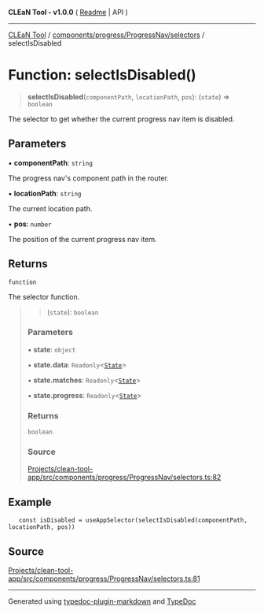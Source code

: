 **CLEaN Tool - v1.0.0** ( [Readme](../../../../../README.md) \| API )

***

[CLEaN Tool](../../../../../modules.md) / [components/progress/ProgressNav/selectors](../README.md) / selectIsDisabled

# Function: selectIsDisabled()

> **selectIsDisabled**(`componentPath`, `locationPath`, `pos`): (`state`) => `boolean`

The selector to get whether the current progress nav item is disabled.

## Parameters

▪ **componentPath**: `string`

The progress nav's component path in the router.

▪ **locationPath**: `string`

The current location path.

▪ **pos**: `number`

The position of the current progress nav item.

## Returns

`function`

The selector function.

> > (`state`): `boolean`
>
> ### Parameters
>
> ▪ **state**: `object`
>
> ▪ **state.data**: `Readonly`\<[`State`](../../../../../reducers/data/interfaces/State.md)\>
>
> ▪ **state.matches**: `Readonly`\<[`State`](../../../../../selectors/progress/progress/private/interfaces/State.md)\>
>
> ▪ **state.progress**: `Readonly`\<[`State`](../../../../../selectors/progress/progress/private/interfaces/State.md)\>
>
> ### Returns
>
> `boolean`
>
> ### Source
>
> [Projects/clean-tool-app/src/components/progress/ProgressNav/selectors.ts:82](https://github.com/yuckyh/clean-tool-app/)
>

## Example

```tsx
   const isDisabled = useAppSelector(selectIsDisabled(componentPath, locationPath, pos))
```

## Source

[Projects/clean-tool-app/src/components/progress/ProgressNav/selectors.ts:81](https://github.com/yuckyh/clean-tool-app/)

***

Generated using [typedoc-plugin-markdown](https://www.npmjs.com/package/typedoc-plugin-markdown) and [TypeDoc](https://typedoc.org/)

